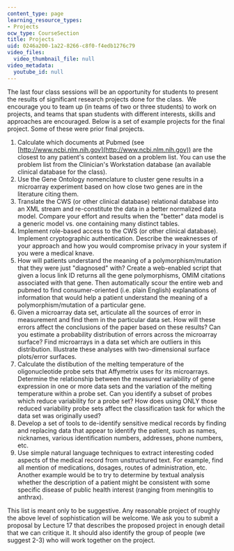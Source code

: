 ```yaml
---
content_type: page
learning_resource_types:
- Projects
ocw_type: CourseSection
title: Projects
uid: 0246a200-1a22-8266-c8f0-f4edb1276c79
video_files:
  video_thumbnail_file: null
video_metadata:
  youtube_id: null
---
```


The last four class sessions will be an opportunity for students to present the results of significant research projects done for the class.  We encourage you to team up (in teams of two or three students) to work on projects, and teams that span students with different interests, skills and approaches are encouraged. Below is a set of example projects for the final project. Some of these were prior final projects.

1.  Calculate which documents at Pubmed (see [http://www.ncbi.nlm.nih.gov](http://www.ncbi.nlm.nih.gov)) are the closest to any patient's context based on a problem list. You can use the problem list from the Clinician's Workstation database (an available clinical database for the class).
2.  Use the Gene Ontology nomenclature to cluster gene results in a microarray experiment based on how close two genes are in the literature citing them.
3.  Translate the CWS (or other clinical database) relational database into an XML stream and re-constitute the data in a better normalized data model. Compare your effort and results when the "better" data model is a generic model vs. one containing many distinct tables.
4.  Implement role-based access to the CWS (or other clinical database). Implement cryptographic authentication. Describe the weaknesses of your approach and how you would compromise privacy in your system if you were a medical knave.
5.  How will patients understand the meaning of a polymorphism/mutation that they were just "diagnosed" with? Create a web-enabled script that given a locus link ID returns all the gene polymorphisms, OMIM citations associated with that gene. Then automatically scour the entire web and pubmed to find consumer-oriented (i.e. plain English) explanations of information that would help a patient understand the meaning of a polymorphism/mutation of a particular gene.
6.  Given a microarray data set, articulate all the sources of error in measurement and find them in the particular data set. How will these errors affect the conclusions of the paper based on these results? Can you estimate a probability distribution of errors across the microarray surface? Find microarrays in a data set which are outliers in this distribution. Illustrate these analyses with two-dimensional surface plots/error surfaces.
7.  Calculate the distibution of the melting temperature of the oligonucleotide probe sets that Affymetrix uses for its microarrays. Determine the relationship between the measured variability of gene expression in one or more data sets and the variation of the melting temperature within a probe set. Can you identify a subset of probes which reduce variability for a probe set? How does using ONLY those reduced variability probe sets affect the classification task for which the data set was originally used?
8.  Develop a set of tools to de-identify sensitive medical records by finding and replacing data that appear to identify the patient, such as names, nicknames, various identification numbers, addresses, phone numbers, etc.
9.  Use simple natural language techniques to extract interesting coded aspects of the medical record from unstructured text. For example, find all mention of medications, dosages, routes of administration, etc. Another example would be to try to determine by textual analysis whether the description of a patient might be consistent with some specific disease of public health interest (ranging from meningitis to anthrax).

This list is meant only to be suggestive. Any reasonable project of roughly the above level of sophistication will be welcome. We ask you to submit a proposal by Lecture 17 that describes the proposed project in enough detail that we can critique it. It should also identify the group of people (we suggest 2-3) who will work together on the project.